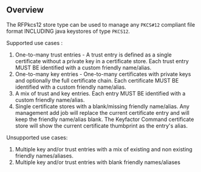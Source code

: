## Overview

The RFPkcs12 store type can be used to manage any `PKCS#12` compliant file format INCLUDING java keystores of type `PKCS12`.

Supported use cases :
1. One-to-many trust entries - A trust entry is defined as a single certificate without a private key in a certificate store.  Each trust entry MUST BE identified with a custom friendly name/alias.
2. One-to-many key entries - One-to-many certificates with private keys and optionally the full certificate chain.  Each certificate MUST BE identified with a custom friendly name/alias.
3. A mix of trust and key entries.  Each entry MUST BE identified with a custom friendly name/alias.
4. Single certificate stores with a blank/missing friendly name/alias.  Any management add job will replace the current certificate entry and will keep the friendly name/alias blank.  The Keyfactor Command certificate store will show the current certificate thumbprint as the entry's alias.

Unsupported use cases:
1. Multiple key and/or trust entries with a mix of existing and non existing friendly names/aliases.
2. Multiple key and/or trust entries with blank friendly names/aliases
